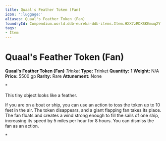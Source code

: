 ```yaml
---
title: Quaal's Feather Token (Fan)
icon: ':luggage:'
aliases: Quaal's Feather Token (Fan)
foundryId: Compendium.world.ddb-eureka-ddb-items.Item.HXX7zRDXSKKmuq2Y
tags:
- Item
---
```


# Quaal's Feather Token (Fan)

**Quaal's Feather Token (Fan)**
_Trinket_
**Type:** Trinket
**Quantity:** 1
**Weight:** N/A
**Price:** 5500 gp
**Rarity:** Rare
**Attunement:** None

*<p>This tiny object looks like a feather.

If you are on a boat or ship, you can use an action to toss the token up to 10 feet in the air. The token disappears, and a giant flapping fan takes its place. The fan floats and creates a wind strong enough to fill the sails of one ship, increasing its speed by 5 miles per hour for 8 hours. You can dismiss the fan as an action.</p>*